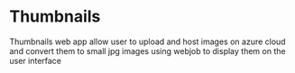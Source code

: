 # Thumbnails
Thumbnails web app allow user to upload and host images on azure cloud and convert them to small jpg images using webjob to display them on the user interface
